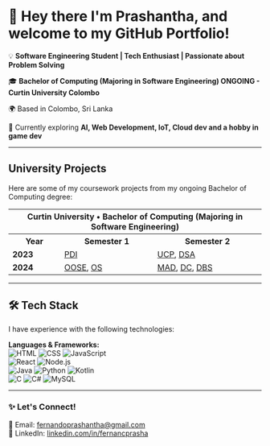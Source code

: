 # 👋 Hey there I'm Prashantha, and welcome to my GitHub Portfolio!

💡 **Software Engineering Student | Tech Enthusiast | Passionate about Problem Solving**

🎓 **Bachelor of Computing (Majoring in Software Engineering) ONGOING - Curtin University Colombo**  

🌍 Based in Colombo, Sri Lanka

🔭 Currently exploring **AI, Web Development, IoT, Cloud dev and a hobby in game dev**  

---

## University Projects 

Here are some of my coursework projects from my ongoing Bachelor of Computing degree:

<table>
    <tr>
        <th colspan="3">Curtin University • Bachelor of Computing (Majoring in Software Engineering)</th>
    </tr>
    <tr>
        <th>Year</th>
        <th>Semester 1</th>
        <th>Semester 2</th>
    </tr>
    <tr>
        <td><strong>2023</strong></td>
        <td><a href="https://github.com/Devmilana/PDI">PDI</a></td>
        <td><a href="https://github.com/Devmilana/UCP">UCP</a>, <a href="https://github.com/Devmilana/DSA">DSA</a></td>
    </tr>
    <tr>
        <td><strong>2024</strong></td>
        <td><a href="https://github.com/Devmilana/OOSE">OOSE</a>, <a href="https://github.com/Devmilana/OS">OS</a></td>
        <td><a href="https://github.com/Devmilana/MAD">MAD</a>, <a href="https://github.com/Devmilana/DC">DC</a>, <a href="https://github.com/Devmilana/DBS">DBS</a></td>
    </tr>
</table>

---

## 🛠️ Tech Stack

I have experience with the following technologies:

**Languages & Frameworks:**  
![HTML](https://img.shields.io/badge/-HTML5-E34F26?style=flat-square&logo=html5&logoColor=white)  ![CSS](https://img.shields.io/badge/-CSS3-1572B6?style=flat-square&logo=css3)  ![JavaScript](https://img.shields.io/badge/-JavaScript-F7DF1E?style=flat-square&logo=javascript&logoColor=black)  
![React](https://img.shields.io/badge/-React-61DAFB?style=flat-square&logo=react&logoColor=black)  ![Node.js](https://img.shields.io/badge/-Node.js-339933?style=flat-square&logo=node.js&logoColor=white)  
![Java](https://img.shields.io/badge/-Java-007396?style=flat-square&logo=java)  ![Python](https://img.shields.io/badge/-Python-3776AB?style=flat-square&logo=python&logoColor=white)  ![Kotlin](https://img.shields.io/badge/-Kotlin-0095D5?style=flat-square&logo=kotlin&logoColor=white)  
![C](https://img.shields.io/badge/-C-00599C?style=flat-square&logo=c)  ![C#](https://img.shields.io/badge/-C%23-239120?style=flat-square&logo=csharp&logoColor=white)  ![MySQL](https://img.shields.io/badge/-MySQL-4479A1?style=flat-square&logo=mysql&logoColor=white)  

---

### ✨ **Let's Connect!**
📧 Email: [fernandoprashantha@gmail.com](mailto:fernandoprashantha@gmail.com)  
🔗 LinkedIn: [linkedin.com/in/fernancprasha](https://linkedin.com/in/fernancprasha)
